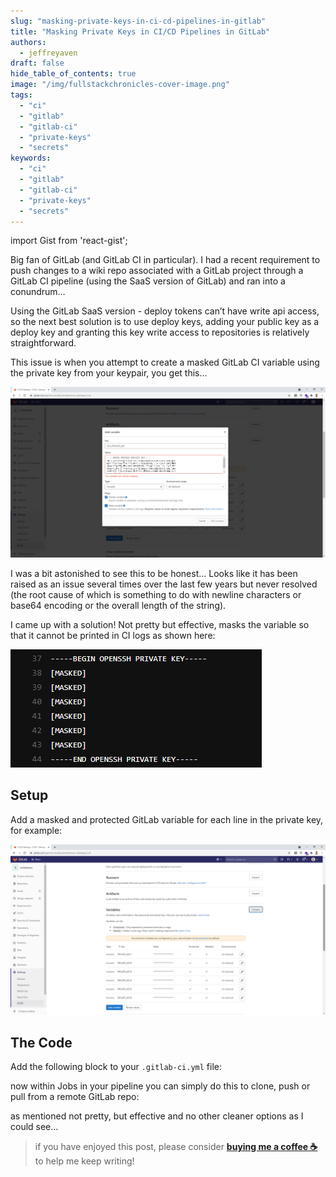 ```yaml
---
slug: "masking-private-keys-in-ci-cd-pipelines-in-gitlab"
title: "Masking Private Keys in CI/CD Pipelines in GitLab"
authors:	
  - jeffreyaven
draft: false
hide_table_of_contents: true
image: "/img/fullstackchronicles-cover-image.png"
tags: 
  - "ci"
  - "gitlab"
  - "gitlab-ci"
  - "private-keys"
  - "secrets"
keywords:	
  - "ci"
  - "gitlab"
  - "gitlab-ci"
  - "private-keys"
  - "secrets"
---
```


import Gist from 'react-gist';

Big fan of GitLab (and GitLab CI in particular). I had a recent requirement to push changes to a wiki repo associated with a GitLab project through a GitLab CI pipeline (using the SaaS version of GitLab) and ran into a conundrum…

Using the GitLab SaaS version - deploy tokens can’t have write api access, so the next best solution is to use deploy keys, adding your public key as a deploy key and granting this key write access to repositories is relatively straightforward.

This issue is when you attempt to create a masked GitLab CI variable using the private key from your keypair, you get this…

[![](images/masked-variable.png)](images/masked-variable.png)

I was a bit astonished to see this to be honest… Looks like it has been raised as an issue several times over the last few years but never resolved (the root cause of which is something to do with newline characters or base64 encoding or the overall length of the string).

I came up with a solution! Not pretty but effective, masks the variable so that it cannot be printed in CI logs as shown here:

[![](images/ci-ssh-key.png)](images/ci-ssh-key.png)

## Setup

Add a masked and protected GitLab variable for each line in the private key, for example:

[![](images/masked-vars.png)](images/masked-vars.png)

## The Code

Add the following block to your `.gitlab-ci.yml` file:

<Gist id="b5260f14ecc0bf0d080c80297d0b475c" 
/>

now within Jobs in your pipeline you can simply do this to clone, push or pull from a remote GitLab repo:

<Gist id="c96e211544f7cb4ef3ca4e90dc8e36e3" 
/>

as mentioned not pretty, but effective and no other cleaner options as I could see…

> if you have enjoyed this post, please consider [__buying me a coffee ☕__](https://www.buymeacoffee.com/jeffreyaven) to help me keep writing!
